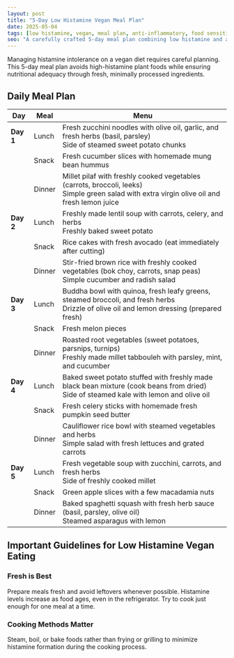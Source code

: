 ```yaml
---
layout: post
title: "5-Day Low Histamine Vegan Meal Plan"
date: 2025-05-04
tags: [low histamine, vegan, meal plan, anti-inflammatory, food sensitivity]
seo: "A carefully crafted 5-day meal plan combining low histamine and a vegan diet."
---
```


Managing histamine intolerance on a vegan diet requires careful planning. This 5-day meal plan avoids high-histamine plant foods while ensuring nutritional adequacy through fresh, minimally processed ingredients.

## Daily Meal Plan

| Day | Meal | Menu |
|-----|------|------|
| **Day 1** | Lunch | Fresh zucchini noodles with olive oil, garlic, and fresh herbs (basil, parsley)<br>Side of steamed sweet potato chunks |
| | Snack | Fresh cucumber slices with homemade mung bean hummus |
| | Dinner | Millet pilaf with freshly cooked vegetables (carrots, broccoli, leeks)<br>Simple green salad with extra virgin olive oil and fresh lemon juice |
| **Day 2** | Lunch | Freshly made lentil soup with carrots, celery, and herbs<br>Freshly baked sweet potato |
| | Snack | Rice cakes with fresh avocado (eat immediately after cutting) |
| | Dinner | Stir-fried brown rice with freshly cooked vegetables (bok choy, carrots, snap peas)<br>Simple cucumber and radish salad |
| **Day 3** | Lunch | Buddha bowl with quinoa, fresh leafy greens, steamed broccoli, and fresh herbs<br>Drizzle of olive oil and lemon dressing (prepared fresh) |
| | Snack | Fresh melon pieces |
| | Dinner | Roasted root vegetables (sweet potatoes, parsnips, turnips)<br>Freshly made millet tabbouleh with parsley, mint, and cucumber |
| **Day 4** | Lunch | Baked sweet potato stuffed with freshly made black bean mixture (cook beans from dried)<br>Side of steamed kale with lemon and olive oil |
| | Snack | Fresh celery sticks with homemade fresh pumpkin seed butter |
| | Dinner | Cauliflower rice bowl with steamed vegetables and herbs<br>Simple salad with fresh lettuces and grated carrots |
| **Day 5** | Lunch | Fresh vegetable soup with zucchini, carrots, and fresh herbs<br>Side of freshly cooked millet |
| | Snack | Green apple slices with a few macadamia nuts |
| | Dinner | Baked spaghetti squash with fresh herb sauce (basil, parsley, olive oil)<br>Steamed asparagus with lemon |

## Important Guidelines for Low Histamine Vegan Eating

### Fresh is Best

Prepare meals fresh and avoid leftovers whenever possible. Histamine levels increase as food ages, even in the refrigerator. Try to cook just enough for one meal at a time.

### Cooking Methods Matter

Steam, boil, or bake foods rather than frying or grilling to minimize histamine formation during the cooking process.
